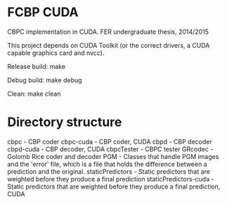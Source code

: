FCBP CUDA
=========

CBPC implementation in CUDA. FER undergraduate thesis, 2014/2015

This project depends on CUDA Toolkit (or the correct drivers, a CUDA capable graphics card and nvcc).

Release build:
make

Debug build:
make debug

Clean:
make clean

Directory structure
===================
cbpc - CBP coder
cbpc-cuda - CBP coder, CUDA
cbpd - CBP decoder
cbpd-cuda - CBP decoder, CUDA
cbpcTester - CBPC tester
GRcodec - Golomb Rice coder and decoder
PGM - Classes that handle PGM images and the 'error' file, which is a file that holds the difference between a prediction and the original.
staticPredictors - Static predictors that are weighted before they produce a final prediction
staticPredictors-cuda - Static predictors that are weighted before they produce a final prediction, CUDA
